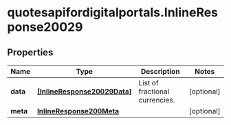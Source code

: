 # quotesapifordigitalportals.InlineResponse20029

## Properties

Name | Type | Description | Notes
------------ | ------------- | ------------- | -------------
**data** | [**[InlineResponse20029Data]**](InlineResponse20029Data.md) | List of fractional currencies. | [optional] 
**meta** | [**InlineResponse200Meta**](InlineResponse200Meta.md) |  | [optional] 


